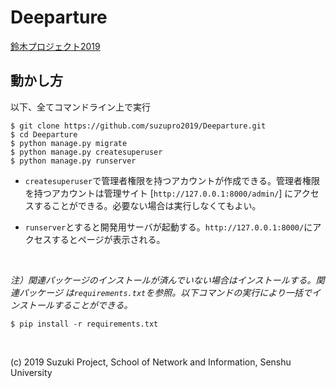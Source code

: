 # Deeparture
[鈴木プロジェクト2019](http://www.ne.senshu-u.ac.jp/~proj2019-25/)

## 動かし方
以下、全てコマンドライン上で実行

```
$ git clone https://github.com/suzupro2019/Deeparture.git
$ cd Deeparture
$ python manage.py migrate
$ python manage.py createsuperuser
$ python manage.py runserver
```

- `createsuperuser`で管理者権限を持つアカウントが作成できる。管理者権限を持つアカウントは管理サイト [`http://127.0.0.1:8000/admin/`] にアクセスすることができる。必要ない場合は実行しなくてもよい。

- `runserver`とすると開発用サーバが起動する。`http://127.0.0.1:8000/`にアクセスするとページが表示される。

<br>

*注）関連パッケージのインストールが済んでいない場合はインストールする。関連パッケージ は`requirements.txt`を参照。以下コマンドの実行により一括でインストールすることができる。*

```
$ pip install -r requirements.txt
```

<br>

(c) 2019 Suzuki Project, School of Network and Information, Senshu University
